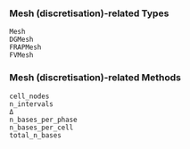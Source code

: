 ### Mesh (discretisation)-related Types
```@docs 
Mesh
DGMesh
FRAPMesh
FVMesh
```
### Mesh (discretisation)-related Methods
```@docs
cell_nodes
n_intervals
Δ
n_bases_per_phase
n_bases_per_cell
total_n_bases
```